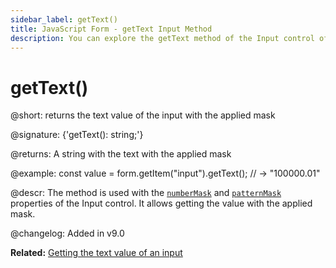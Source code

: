 ```yaml
---
sidebar_label: getText()
title: JavaScript Form - getText Input Method 
description: You can explore the getText method of the Input control of Form in the documentation of the DHTMLX JavaScript UI library. Browse developer guides and API reference, try out code examples and live demos, and download a free 30-day evaluation version of DHTMLX Suite.
---
```


# getText()

@short: returns the text value of the input with the applied mask

@signature: {'getText(): string;'}

@returns:
A string with the text with the applied mask

@example:
const value = form.getItem("input").getText();
// -> "100000.01"

@descr:
The method is used with the [`numberMask`](form/work_with_form.md#numbermask) and [`patternMask`](form/work_with_form.md#patternmask) properties of the Input control. It allows getting the value with the applied mask. 

@changelog:
Added in v9.0

**Related:** [Getting the text value of an input](form/work_with_form.md#getting-the-text-value-of-an-input)